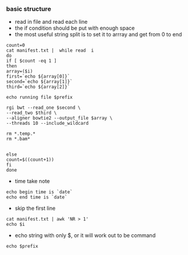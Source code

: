### basic structure
- read in file and read each line
- the if condition should be put with enough space
- the most useful string split is to set it to arrray and get from 0 to end
```
count=0
cat manifest.txt |  while read  i
do
if [ $count -eq 1 ]
then
array=($i)
first=`echo ${array[0]}`
second=`echo ${array[1]}`
third=`echo ${array[2]}`

echo running file $prefix

rgi bwt --read_one $second \
--read_two $third \
--aligner bowtie2 --output_file $array \
--threads 10 --include_wildcard 

rm *.temp.*
rm *.bam*


else
count=$((count+1))
fi
done
```
- time take note
```
echo begin time is `date` 
echo end time is `date` 
```


- skip the first line
```
cat manifest.txt | awk 'NR > 1'
echo $i
```
- echo string with only $, or it will work out to be command
```
echo $prefix
```
